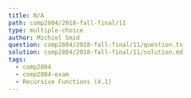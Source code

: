 ```yaml
---
title: N/A
path: comp2804/2018-fall-final/11
type: multiple-choice
author: Michiel Smid
question: comp2804/2018-fall-final/11/question.ts
solution: comp2804/2018-fall-final/11/solution.md
tags:
  - comp2804
  - comp2804-exam
  - Recursive Functions (4.1)
---
```

